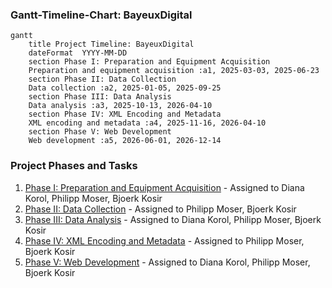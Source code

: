 ### Gantt-Timeline-Chart: BayeuxDigital

```mermaid
gantt
    title Project Timeline: BayeuxDigital
    dateFormat  YYYY-MM-DD
    section Phase I: Preparation and Equipment Acquisition
    Preparation and equipment acquisition :a1, 2025-03-03, 2025-06-23
    section Phase II: Data Collection
    Data collection :a2, 2025-01-05, 2025-09-25
    section Phase III: Data Analysis
    Data analysis :a3, 2025-10-13, 2026-04-10
    section Phase IV: XML Encoding and Metadata
    XML encoding and metadata :a4, 2025-11-16, 2026-04-10
    section Phase V: Web Development
    Web development :a5, 2026-06-01, 2026-12-14
```

### Project Phases and Tasks

1. [Phase I: Preparation and Equipment Acquisition](https://github.com/bjorkk/BayeuxDigital/issues/8) - Assigned to Diana Korol, Philipp Moser, Bjoerk Kosir
2. [Phase II: Data Collection](https://github.com/bjorkk/BayeuxDigital/issues/9) - Assigned to Philipp Moser, Bjoerk Kosir
3. [Phase III: Data Analysis](https://github.com/bjorkk/BayeuxDigital/issues/10) - Assigned to Diana Korol, Philipp Moser, Bjoerk Kosir
4. [Phase IV: XML Encoding and Metadata](https://github.com/bjorkk/BayeuxDigital/issues/3) - Assigned to Philipp Moser, Bjoerk Kosir
5. [Phase V: Web Development](https://github.com/bjorkk/BayeuxDigital/issues/11) - Assigned to Diana Korol, Philipp Moser, Bjoerk Kosir
